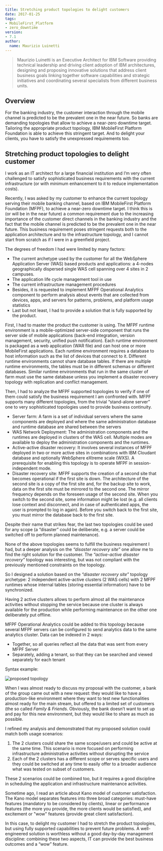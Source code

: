 ```yaml
---
title: Stretching product topologies to delight customers
date: 2017-01-25
tags:
- MobileFirst_Platform
- zero_downtime
version:
- 7.1
author:
  name: Maurizio Luinetti
---
```


> Maurizio Luinetti is an Executive Architect for IBM Software providing technical leadership and driving client adoption of IBM architectures, designing and proposing innovative solutions that address client business goals linking together software capabilities and strategic initiatives and coordinating several specialists from different business units.

## Overview
For the banking industry, the customer interaction through the mobile channel is predicted to be the prevalent one in the near future. So banks are demanding topologies that allow to achieve a near-zero downtime target. Tailoring the appropriate product topology, IBM MobileFirst Platform Foundation is able to achieve this stringent target. And to delight your clients, you have to satisfy the unexpressed requirements too.

## Stretching product topologies to delight customer
I work as an IT architect for a large financial institution and I’m very often challenged to satisfy sophisticated business requirements with the current infrastructure (or with minimum enhancement to it to reduce implementation costs).

Recently, I was asked by my customer to enhance the current topology serving their mobile banking channel, based on IBM MobileFirst Platform Foundation (MFPF), to achieve a near-zero downtime target. I think this is (or will be in the near future) a common requirement due to the increasing importance of the customer direct channels in the banking industry and the fact that the mobile channel is predicted to be the prevalent one in the near future.
This business requirement poses stringent requests both to the application architecture and to the infrastructure topology, and I cannot start from scratch as if I were in a greenfield project.

The degrees of freedom I had were limited by many factors:

* The current archetype used by the customer for all the WebSphere Application Server (WAS) based products and applications: a 4-nodes geographically dispersed single WAS cell spanning over 4 sites in 2 campuses.
* The application life cycle management tool in use
* The current infrastructure management procedures
* Besides, it is requested to implement MFPF Operational Analytics component to perform analysis about events that are collected from devices, apps, and servers for patterns, problems, and platform usage statistics
* Last but not least, I had to provide a solution that is fully supported by the product.

First, I had to master the product the customer is using. The MFPF runtime environment is a mobile-optimized server-side component that runs the server side of mobile applications (back-end integration, version management, security, unified push notification). Each runtime environment is packaged as a web application (WAR file) and can host one or more MobileFirst applications. Each runtime environment requires a database to host information such as the list of devices that connect to it. Different runtime environments cannot share database tables. If there are multiple runtime environments, the tables must be in different schemas or different databases. Similar runtime environments that run in the same cluster of farm must use the same database unless you implement a disaster recovery topology with replication and conflict management.

Then, I had to analyze the MFPF supported topologies to verify if one of them could satisfy the business requirement I am confronted with. MFPF supports many different topologies, from the trivial “stand-alone server” one to very sophisticated topologies used to provide business continuity.

* Server farm: A farm is a set of individual servers where the same components are deployed and where the same administration database and runtime database are shared between the servers
* WAS Network Deployment: The administration components and the runtimes are deployed in clusters of the WAS cell. Multiple modes are available to deploy the administration components and the runtimes.
* Active-active disaster recovery: It involves several instances of MFPF deployed in two or more active sites in combinations with IBM Cloudant database and optionally WebSphere eXtreme scale (WXS). A prerequisite for enabling this topology is to operate MFPF in session-independent mode.
* Disaster recovery site: MFPF supports the creation of a second site that becomes operational if the first site is down. The architecture of the second site is a copy of the first site and, for the backup site to work, data on the first site must be mirrored to the second one. The mirror frequency depends on the foreseen usage of the second site. When you switch to the second site, some information might be lost (e.g. all clients lose context and disconnect, and in case of authenticated apps, the user is prompted to log in again). Before you switch back to the first site, you must mirror the database back to the first site.

Despite their name that strikes fear, the last two topologies could be used for any scope (a “disaster” could be deliberate, e.g. a server could be switched off to perform planned maintenance).

None of the above topologies seems to fulfill the business requirement I had, but a deeper analysis on the *“disaster recovery site”* one allow me to find the right solution for the customer. The *“active-active disaster recovery”* topology was interesting, but was not compliant with the previously mentioned constraints on the topology.

So I designed a solution based on the *“disaster recovery site”* topology archetype: 2 independent active-active clusters (2 WAS cells) with 2 MFPF runtimes whose internal tables (storing essential information) have to be synchronized.

Having 2 active clusters allows to perform almost all the maintenance activities without stopping the service because one cluster is always available for the production while performing maintenance on the other one deliberately put offline.

MFPF Operational Analytics could be added to this topology because several MFPF servers can be configured to send analytics data to the same analytics cluster. Data can be indexed in 2 ways:
* Together, so all queries reflect all the data that was sent from every MFPF Server
* Separately, adding a tenant, so that they can be searched and viewed separately for each tenant

Syntax example: 
 
![proposed topology]({{site.baseurl}}/assets/blog/2017-01-25-stretching-product-topologies-to-delight-customer/stretching-product-topologies-to-delight-customer.png)

When I was almost ready to discuss my proposal with the customer, a bank of the group came out with a new request: they would like to have a production-like environment where they want to test new functionalities almost ready for the main stream, but offered to a limited set of customers (the so called *Family & Friends*. Obviously, the bank doesn’t want to set up and pay for this new environment, but they would like to share as much as possible.

I refined my analysis and demonstrated that my proposed solution could match both usage scenarios:

1. The 2 clusters could share the same scope/users and could be active at the same time. This scenario is more focused on performing infrastructure administrative activities without disrupting the service
2. Each of the 2 clusters has a different scope or serves specific users and they could be switched at any time to easily offer to a broader audience what was tested on subset of customers.

These 2 scenarios could be combined too, but it requires a good discipline in scheduling the application and infrastructure maintenance activities.

Sometime ago, I read an article about Kano model of customer satisfaction. The Kano model separates features into three broad categories: must-have features (mandatory to be considered by clients), linear or performance features (the more you provide, the more clients would be satisfied), and excitement or "wow" features (provide great client satisfaction).

In this case, to delight my customer I had to stretch the product topologies, but using fully supported capabilities to prevent future problems. A well-engineered solution is worthless without a good day-by-day management discipline: combining these two aspects, IT can provide the best business outcomes and a “wow” feature.
